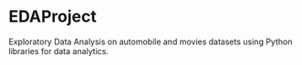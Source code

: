 # EDAProject
Exploratory Data Analysis on automobile and movies datasets using Python libraries for data analytics.
